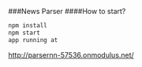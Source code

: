 ###News Parser
####How to start? 
```sh
npm install
npm start
app running at 
```
http://parsernn-57536.onmodulus.net/